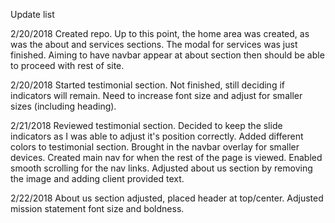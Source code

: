 Update list

2/20/2018
Created repo. Up to this point, the home area was created, as was the about and services sections. The modal for services was just finished. Aiming to have navbar appear at about section then should be able to proceed with rest of site.

2/20/2018
Started testimonial section. Not finished, still deciding if indicators will remain. Need to increase font size and adjust for smaller sizes (including heading).

2/21/2018
Reviewed testimonial section. Decided to keep the slide indicators as I was able to adjust it's position correctly.
Added different colors to testimonial section.
Brought in the navbar overlay for smaller devices.
Created main nav for when the rest of the page is viewed.
Enabled smooth scrolling for the nav links.
Adjusted about us section by removing the image and adding client provided text.

2/22/2018
About us section adjusted, placed header at top/center.
Adjusted mission statement font size and boldness.
